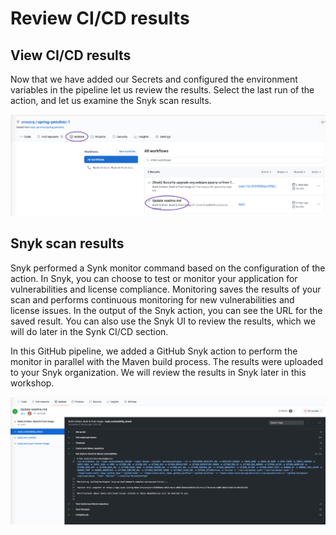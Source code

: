 # Review CI/CD results

## View CI/CD results

Now that we have added our Secrets and configured the environment variables in the pipeline let us review the results. Select the last run of the action, and let us examine the Snyk scan results.

![](../../../../.gitbook/assets/screen-shot-2020-08-22-at-11.28.15-am.png)

## Snyk scan results

Snyk performed a Synk monitor command based on the configuration of the action. In Snyk, you can choose to test or monitor your application for vulnerabilities and license compliance. Monitoring saves the results of your scan and performs continuous monitoring for new vulnerabilities and license issues. In the output of the Snyk action, you can see the URL for the saved result. You can also use the Snyk UI to review the results, which we will do later in the Synk CI/CD section.

In this GitHub pipeline, we added a GitHub Snyk action to perform the monitor in parallel with the Maven build process. The results were uploaded to your Snyk organization. We will review the results in Snyk later in this workshop.

![](../../../../.gitbook/assets/screen-shot-2020-08-22-at-11.52.35-am.png)

